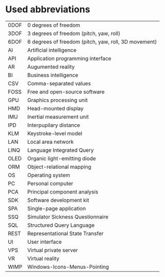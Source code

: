 # Used abbreviations

| | |
|-|-|
| 0DOF | 0 degrees of freedom |
| 3DOF | 3 degrees of freedom (pitch, yaw, roll) |
| 6DOF | 6 degrees of freedom (pitch, yaw, roll, 3D movement) |
| AI | Artificial intelligence |
| API | Application programming interface |
| AR | Augumented reality |
| BI | Business intelligence |
| CSV | Comma-separated values |
| FOSS | Free and open-source software |
| GPU | Graphics processing unit |
| HMD | Head-mounted display |
| IMU | Inertial measurement unit |
| IPD | Interpupilary distance |
| KLM | Keystroke-level model |
| LAN | Local area network |
| LINQ | Language Integrated Query |
| OLED | Organic light-emitting diode |
| ORM | Object-relational mapping |
| OS | Operating system |
| PC | Personal computer |
| PCA | Principal component analysis |
| SDK | Software development kit |
| SPA | Single-page application |
| SSQ | Simulator Sickness Questionnaire |
| SQL | Structured Query Language |
| REST | Representational State Transfer |
| UI | User interface |
| VPS | Virtual private server |
| VR | Virtual reality |
| WIMP | Windows-Icons-Menus-Pointing |
